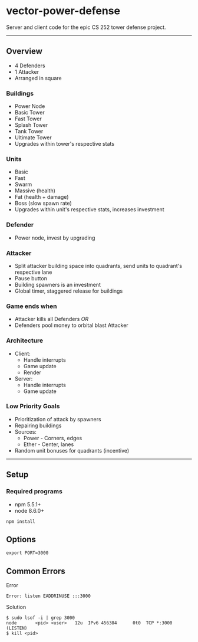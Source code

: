 # vector-power-defense

Server and client code for the epic CS 252 tower defense project.

---

## Overview

* 4 Defenders
* 1 Attacker
* Arranged in square

### Buildings

* Power Node
* Basic Tower
* Fast Tower
* Splash Tower
* Tank Tower
* Ultimate Tower
* Upgrades within tower's respective stats

### Units

* Basic
* Fast
* Swarm
* Massive (health)
* Fat (health + damage)
* Boss (slow spawn rate)
* Upgrades within unit's respective stats, increases investment

### Defender

* Power node, invest by upgrading

### Attacker

* Split attacker building space into quadrants,
    send units to quadrant's respective lane
* Pause button
* Building spawners is an investment
* Global timer, staggered release for buildings

### Game ends when

* Attacker kills all Defenders _OR_
* Defenders pool money to orbital blast Attacker

### Architecture

* Client:
    * Handle interrupts
    * Game update
    * Render
* Server:
    * Handle interrupts
    * Game update

### Low Priority Goals

* Prioritization of attack by spawners
* Repairing buildings
* Sources:
    * Power - Corners, edges
    * Ether - Center, lanes
* Random unit bonuses for quadrants (incentive)

---

## Setup

### Required programs

* npm 5.5.1+
* node 8.6.0+

```
npm install
```

## Options

```
export PORT=3000
```

## Common Errors

Error

```
Error: listen EADDRINUSE :::3000
```

Solution

```
$ sudo lsof -i | grep 3000
node       <pid> <user>   12u  IPv6 456384      0t0  TCP *:3000 (LISTEN)
$ kill <pid>
```
